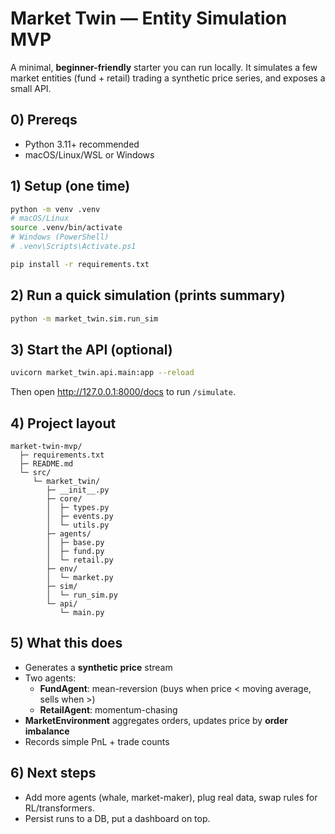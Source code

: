# Market Twin — Entity Simulation MVP

A minimal, **beginner-friendly** starter you can run locally. It simulates a few market entities (fund + retail) trading a synthetic price series, and exposes a small API.

## 0) Prereqs
- Python 3.11+ recommended
- macOS/Linux/WSL or Windows

## 1) Setup (one time)
```bash
python -m venv .venv
# macOS/Linux
source .venv/bin/activate
# Windows (PowerShell)
# .venv\Scripts\Activate.ps1

pip install -r requirements.txt
```

## 2) Run a quick simulation (prints summary)
```bash
python -m market_twin.sim.run_sim
```

## 3) Start the API (optional)
```bash
uvicorn market_twin.api.main:app --reload
```
Then open http://127.0.0.1:8000/docs to run `/simulate`.

## 4) Project layout
```
market-twin-mvp/
  ├─ requirements.txt
  ├─ README.md
  └─ src/
     └─ market_twin/
        ├─ __init__.py
        ├─ core/
        │  ├─ types.py
        │  ├─ events.py
        │  └─ utils.py
        ├─ agents/
        │  ├─ base.py
        │  ├─ fund.py
        │  └─ retail.py
        ├─ env/
        │  └─ market.py
        ├─ sim/
        │  └─ run_sim.py
        └─ api/
           └─ main.py
```

## 5) What this does
- Generates a **synthetic price** stream
- Two agents:
  - **FundAgent**: mean-reversion (buys when price < moving average, sells when >)
  - **RetailAgent**: momentum-chasing
- **MarketEnvironment** aggregates orders, updates price by **order imbalance**
- Records simple PnL + trade counts

## 6) Next steps
- Add more agents (whale, market-maker), plug real data, swap rules for RL/transformers.
- Persist runs to a DB, put a dashboard on top.
